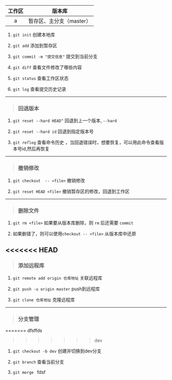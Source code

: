 工作区 | 版本库 |
:---:|:---:|
   a | 暂存区、主分支（master） |  
   
1. `git init` 创建本地库

2. `git add` 添加到暂存区

3. `git commit -m "提交信息"` 提交到当前分支

4. `git diff`  查看文件修改了哪些内容

5. `git status` 查看工作区状态

6. `git log` 查看提交历史记录
---

> ### 回退版本

1. `git reset --hard HEAD^` 回退到上一个版本, `--hard`

2. `git reset --hard id`  回退到指定版本号

3. `git reflog` 查看命令历史 ，当回退错误时，想要恢复，可以用此命令查看版本号id,然后再恢复

---
> ### 撤销修改

1. `git checkout  -- <file>` 撤销修改

2. `git reset HEAD <file>` 撤销暂存区的修改，回退到工作区

---
> ### 删除文件

1. `git rm <file>` 如果要从版本库删除，则 `rm` 后还需要 `commit`

2. 如果删错了，则可以使用`checkout -- <file>` 从版本库中还原

<<<<<<< HEAD
---
> ### 添加远程库

1. `git remote add origin 仓库地址`  关联远程库

2. `git push -u origin master`  push到远程库

3. `git clone 仓库地址`  克隆远程库

---
> ### 分支管理
=======
dfsffds
>>>>>>> dev

1. `git checkout -b dev`  创建并切换到dev分支

2. `git branch` 查看当前分支

3. `git merge `
fdsf 